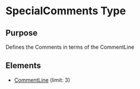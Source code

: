 # SpecialComments Type

## Purpose

Defines the Comments in terms of the CommentLine

## Elements

- [CommentLine](CommentLine.md) (limit: 3)